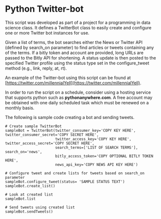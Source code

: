 # Python Twitter-bot

This script was developed as part of a project for a programming in data science class. It defines a TwitterBot class to easily create and configure one or more Twitter bot instances for use.

Given a list of terms, the bot searches either the News or Twitter API (defined by search_on parameter) to find articles or tweets containing any of the terms. If a bitly token and account are provided, long URLs are passed to the Bitly API for shortening. A status update is then posted to the specified Twitter profile using the status type set in the configure_tweet method (e.g., link, reply, at, rt).

An example of the Twitter-bot using this script can be found at [https://twitter.com/millennialYell](https://twitter.com/millennialYell).

In order to run the script on a schedule, consider using a hosting service that supports python such as **pythonanywhere.com**. A free account may be obtained with one daily scheduled task which must be renewed on a monthly basis.

The following is sample code creating a bot and sending tweets.

```
# Create sample TwitterBot
sampleBot = TwitterBot(twitter_consumer_key='COPY KEY HERE', twitter_consumer_secret='COPY SECRET HERE', 
                       twitter_access_key='COPY KEY HERE', twitter_access_secret='COPY SECRET HERE', 
                       search_terms=['LIST OF SEARCH TERMS'], search_on='news',
                       bitly_access_token='COPY OPTIONAL BITLY TOKEN HERE', 
                       news_api_key='COPY NEWS API KEY HERE')
                            
# Configure tweet and create lists for tweets based on search_on parameter
sampleBot.configure_tweet(status= 'SAMPLE STATUS TEXT')
sampleBot.create_list()

# Look at created list
sampleBot.list

# Send tweets using created list
sampleBot.sendTweets()
```